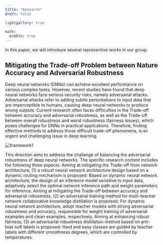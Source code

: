 ```yaml
---
title: "Research"
draft: false

lightgallery: true

math:
  enable: true
---
```


In this paper, we will introduce several representive works in our group.

## Mitigating the Trade-off Problem between Nature Accuracy and Adversarial Robustness

Deep neural networks (DNNs) can achieve excellent performance on various complex tasks. However, recent studies have found that deep neural networks face serious security risks, namely adversarial attacks. Adversarial attacks refer to adding subtle perturbations to input data that are imperceptible to humans, causing deep neural networks to produce wrong outputs. Current research often faces difficulties in the Trade-off between accuracy and adversarial robustness, as well as the Trade-off between overall robustness and worst robustness (fairness issues), which poses challenges for DNNs in practical applications. Therefore, finding effective methods to address those difficult trade-off phenomena, is an urgent and challenging issue in deep learning.

![framework1](/research/framework_1.jpg)

This direction aims to address the challenge of balancing the adversarial robustness of deep neural networks. The specific research content includes the following three aspects: Aiming at mitigating the Trade-off from network architecture, (1) a robust neural network architecture design based on a dynamic routing mechanism is proposed: Based on dynamic neural network architecture, the design of an inference model sensitive to input data, adaptively select the optimal network inference path and weight parameters for inference. Aiming at mitigating the Trade-off between accuracy and adversarial robustness, (2) an adversarial training method for multi-teacher network collaborative knowledge distillation is proposed: For dynamic neural network architecture, adopt teacher models with strong adversarial robustness and accuracy, responsible for weight training of adversarial examples and clean examples, respectively. Aiming at enhancing robust fairness, (3) an adversarial robustness distillation method based on anti-bias soft labels is proposed: Hard and easy classes are guided by teacher labels with different smoothness degrees, which are controlled by temperatures.



